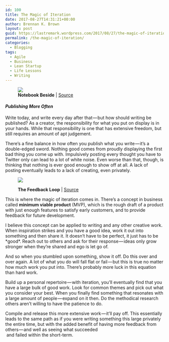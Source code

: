 ```yaml
---
id: 100
title: The Magic of Iteration
date: 2017-08-27T14:31:21+00:00
author: Brennan K. Brown
layout: post
guid: https://lastremark.wordpress.com/2017/08/27/the-magic-of-iteration/
permalink: /the-magic-of-iteration/
categories:
  - Blogging
tags:
  - Agile
  - Business
  - Lean Startup
  - Life Lessons
  - Writing
---
```


<figure class="wp-caption"><img data-width="3000" data-height="2000" src="https://cdn-images-1.medium.com/max/2560/1*2Vc_JahnY6Xt1QtZ_ZNpFQ.png" /><figcaption class="wp-caption-text"><b>Notebook Beside</b> |&nbsp;<a href="https://www.pexels.com/photo/notebook-beside-the-iphone-on-table-196644/" target="_blank" rel="noopener noreferrer">Source</a></figcaption></figure>

#### _Publishing More&nbsp;Often_

<span>W</span>rite today, and write every day after that — but how should writing be published? As a creator, the responsibility for what you put on display is in your hands. While that responsibility is one that has extensive freedom, but still requires an amount of apt judgement.

There’s a fine balance in how often you publish what you write — it’s a double-edged sword. Nothing good comes from proudly displaying the first bad thing you come up with. Impulsively posting every thought you have to Twitter only can lead to a lot of white noise. Even worse than that, though, is thinking that nothing is ever good enough to show off at all. A lack of posting eventually leads to a lack of creating, even privately.

<figure class="wp-caption">

<!--more-->

<img data-width="1600" data-height="1038" src="https://cdn-images-1.medium.com/max/600/1*hzoumyaG5FF9IeZT9IWPxQ.jpeg" /> <figcaption class="wp-caption-text"><b>The Feedback Loop</b> |&nbsp;<a href="https://www.dreamerux.com/articles/3t4adnn7887k2dz4j583e6bcdxyc8b" target="_blank" rel="noopener noreferrer">Source</a></figcaption></figure>

This is where the magic of iteration comes in. There’s a concept in business called <b>minimum viable product</b> (MVP), which is the rough draft of a product with just enough features to satisfy early customers, and to provide feedback for future development.

I believe this concept can be applied to writing and any other creative work. When inspiration strikes and you have a good idea, work it out into something and then share it. It doesn’t have to be perfect, it just has to be \*good\*. Reach out to others and ask for their response — ideas only grow stronger when they’re shared and ego is let go of.

And so when you stumbled upon something, show it off. Do this over and over again. A lot of what you do will fall flat or fail — but this is true no matter how much work you put into. There’s probably more luck in this equation than hard work.

Build up a personal repertoire — with iteration, you’ll eventually find that you have a large bulk of good work. Look for common themes and pick out what you consider your best. When you finally find something that resonates with a large amount of people — expand on it then. Do the methodical research others aren’t willing to have the patience to do.

Compile and release this more extensive work — it’ll pay off. This essentially leads to the same path as if you were writing something this large privately the entire time, but with the added benefit of having more feedback from others — and well as seeing what succeeded&nbsp;  
&nbsp;and failed within the short-term.
